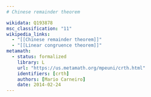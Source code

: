 ```yaml
---
# Chinese remainder theorem

wikidata: Q193878
msc_classification: "11"
wikipedia_links:
  - "[[Chinese remainder theorem]]"
  - "[[Linear congruence theorem]]"
metamath:
  - status: formalized
    library: L
    url: "https://us.metamath.org/mpeuni/crth.html"
    identifiers: [crth]
    authors: [Mario Carneiro]
    date: 2014-02-24
---
```

